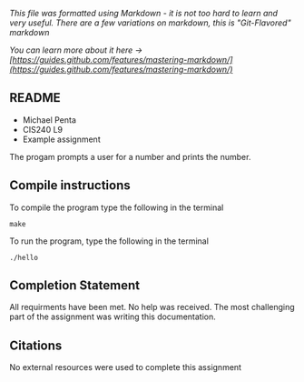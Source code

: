 *This file was formatted using Markdown - it is not too hard to learn and very useful. There are a few variations on markdown, this is "Git-Flavored" markdown*

*You can learn more about it here -> [https://guides.github.com/features/mastering-markdown/](https://guides.github.com/features/mastering-markdown/)*

## README
- Michael Penta 
- CIS240 L9 
- Example assignment

The progam prompts a user for a number and prints the number.

## Compile instructions 

To compile the program type the following in the terminal 

```
make
```
To run the program, type the following in the terminal
```
./hello
``` 

## Completion Statement
All requirments have been met. No help was received. The most challenging part of the assignment was writing this documentation.

## Citations
No external resources were used to complete this assignment
